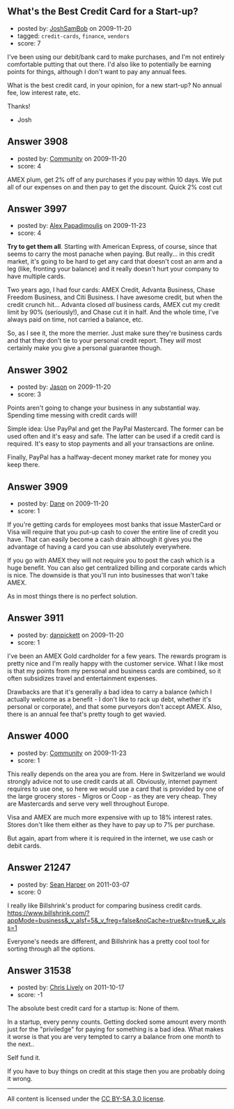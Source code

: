 ## What's the Best Credit Card for a Start-up?

- posted by: [JoshSamBob](https://stackexchange.com/users/-1/940-joshsambob) on 2009-11-20
- tagged: `credit-cards`, `finance`, `vendors`
- score: 7

I've been using our debit/bank card to make purchases, and I'm not entirely comfortable putting that out there. I'd also like to potentially be earning points for things, although I don't want to pay any annual fees.

What is the best credit card, in your opinion, for a new start-up? No annual fee, low interest rate, etc.

Thanks!
 - Josh


## Answer 3908

- posted by: [Community](https://stackexchange.com/users/-1/-1-community) on 2009-11-20
- score: 4

AMEX plum, get 2% off of any purchases if you pay within 10 days.  We put all of our expenses on and then pay to get the discount.  Quick 2% cost cut


## Answer 3997

- posted by: [Alex Papadimoulis](https://stackexchange.com/users/-1/123-alex-papadimoulis) on 2009-11-23
- score: 4

**Try to get them all**. Starting with American Express, of course, since that seems to carry the most panache when paying. But really... in this credit market, it's going to be hard to get any card that doesn't cost an arm and a leg (like, fronting your balance) and it really doesn't hurt your company to have multiple cards.

Two years ago, I had four cards: AMEX Credit, Advanta Business, Chase Freedom Business, and Citi Business. I have awesome credit, but when the credit crunch hit... Advanta closed *all* business cards, AMEX cut my credit limit by 90% (seriously!), and Chase cut it in half. And the whole time, I've always paid on time, not carried a balance, etc. 

So, as I see it, the more the merrier. Just make sure they're business cards and that they don't tie to your personal credit report. They *will* most certainly make you give a personal guarantee though.



## Answer 3902

- posted by: [Jason](https://stackexchange.com/users/-1/2-jason) on 2009-11-20
- score: 3

Points aren't going to change your business in any substantial way.  Spending time messing with credit cards will!

Simple idea: Use PayPal and get the PayPal Mastercard.  The former can be used often and it's easy and safe.  The latter can be used if a credit card is required.  It's easy to stop payments and all your transactions are online.

Finally, PayPal has a halfway-decent money market rate for money you keep there.




## Answer 3909

- posted by: [Dane](https://stackexchange.com/users/-1/1441-dane) on 2009-11-20
- score: 1

If you're getting cards for employees most banks that issue MasterCard or Visa will require that you put-up cash to cover the entire line of credit you have.  That can easily become a cash drain although it gives you the advantage of having a card you can use absolutely everywhere.

If you go with AMEX they will not require you to post the cash which is a huge benefit.  You can also get centralized billing and corporate cards which is nice.  The downside is that you'll run into businesses that won't take AMEX.

As in most things there is no perfect solution.


## Answer 3911

- posted by: [danpickett](https://stackexchange.com/users/-1/13-danpickett) on 2009-11-20
- score: 1

I've been an AMEX Gold cardholder for a few years. The rewards program is pretty nice and I'm really happy with the customer service. What I like most is that my points from my personal and business cards are combined, so it often subsidizes travel and entertainment expenses.

Drawbacks are that it's generally a bad idea to carry a balance (which I actually welcome as a benefit - I don't like to rack up debt, whether it's personal or corporate), and that some purveyors don't accept AMEX. Also, there is an annual fee that's pretty tough to get wavied.




## Answer 4000

- posted by: [Community](https://stackexchange.com/users/-1/-1-community) on 2009-11-23
- score: 1

This really depends on the area you are from. Here in Switzerland we would strongly advice not to use credit cards at all. Obviously, internet payment requires to use one, so here we would use a card that is provided by one of the large grocery stores - Migros or Coop - as they are very cheap. They are Mastercards and serve very well throughout Europe.

Visa and AMEX are much more expensive with up to 18% interest rates. Stores don't like them either as they have to pay up to 7% per purchase.

But again, apart from where it is required in the internet, we use cash or debit cards.


## Answer 21247

- posted by: [Sean Harper](https://stackexchange.com/users/-1/8347-sean-harper) on 2011-03-07
- score: 0

I really like Billshrink's product for comparing business credit cards.  https://www.billshrink.com/?appMode=business&_v_alsf=5&_v_freg=false&noCache=true&tv=true&_v_alss=1

Everyone's needs are different, and Billshrink has a pretty cool tool for sorting through all the options.


## Answer 31538

- posted by: [Chris Lively](https://stackexchange.com/users/-1/1306-chris-lively) on 2011-10-17
- score: -1

The absolute best credit card for a startup is: None of them.

In a startup, every penny counts.  Getting docked some amount every month just for the "priviledge" for paying for something is a bad idea.  What makes it worse is that you are very tempted to carry a balance from one month to the next..

Self fund it.  

If you have to buy things on credit at this stage then you are probably doing it wrong.





---

All content is licensed under the [CC BY-SA 3.0 license](https://creativecommons.org/licenses/by-sa/3.0/).

